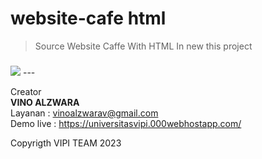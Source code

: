 # website-cafe html


> Source Website Caffe With HTML 
In new this project <H3>
<img src="https://i.postimg.cc/MTyFpqrM/Screenshot-2023-02-01-at-13-33-49-Forestheree.png"/>
---

Creator  
**VINO ALZWARA** <br>
Layanan : vinoalzwarav@gmail.com <br>
Demo live : https://universitasvipi.000webhostapp.com/


Copyrigth VIPI TEAM 2023
